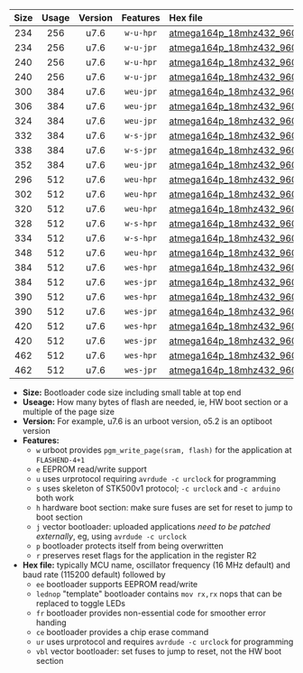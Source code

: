 |Size|Usage|Version|Features|Hex file|
|:-:|:-:|:-:|:-:|:--|
|234|256|u7.6|`w-u-hpr`|[atmega164p_18mhz432_9600bps_ur.hex](https://raw.githubusercontent.com/stefanrueger/urboot/main/atmega164p_18mhz432_9600bps_ur.hex)|
|234|256|u7.6|`w-u-jpr`|[atmega164p_18mhz432_9600bps_ur_vbl.hex](https://raw.githubusercontent.com/stefanrueger/urboot/main/atmega164p_18mhz432_9600bps_ur_vbl.hex)|
|240|256|u7.6|`w-u-hpr`|[atmega164p_18mhz432_9600bps_lednop_ur.hex](https://raw.githubusercontent.com/stefanrueger/urboot/main/atmega164p_18mhz432_9600bps_lednop_ur.hex)|
|240|256|u7.6|`w-u-jpr`|[atmega164p_18mhz432_9600bps_lednop_ur_vbl.hex](https://raw.githubusercontent.com/stefanrueger/urboot/main/atmega164p_18mhz432_9600bps_lednop_ur_vbl.hex)|
|300|384|u7.6|`weu-jpr`|[atmega164p_18mhz432_9600bps_ee_ur_vbl.hex](https://raw.githubusercontent.com/stefanrueger/urboot/main/atmega164p_18mhz432_9600bps_ee_ur_vbl.hex)|
|306|384|u7.6|`weu-jpr`|[atmega164p_18mhz432_9600bps_ee_lednop_ur_vbl.hex](https://raw.githubusercontent.com/stefanrueger/urboot/main/atmega164p_18mhz432_9600bps_ee_lednop_ur_vbl.hex)|
|324|384|u7.6|`weu-jpr`|[atmega164p_18mhz432_9600bps_ee_lednop_fr_ur_vbl.hex](https://raw.githubusercontent.com/stefanrueger/urboot/main/atmega164p_18mhz432_9600bps_ee_lednop_fr_ur_vbl.hex)|
|332|384|u7.6|`w-s-jpr`|[atmega164p_18mhz432_9600bps_vbl.hex](https://raw.githubusercontent.com/stefanrueger/urboot/main/atmega164p_18mhz432_9600bps_vbl.hex)|
|338|384|u7.6|`w-s-jpr`|[atmega164p_18mhz432_9600bps_lednop_vbl.hex](https://raw.githubusercontent.com/stefanrueger/urboot/main/atmega164p_18mhz432_9600bps_lednop_vbl.hex)|
|352|384|u7.6|`weu-jpr`|[atmega164p_18mhz432_9600bps_ee_lednop_fr_ce_ur_vbl.hex](https://raw.githubusercontent.com/stefanrueger/urboot/main/atmega164p_18mhz432_9600bps_ee_lednop_fr_ce_ur_vbl.hex)|
|296|512|u7.6|`weu-hpr`|[atmega164p_18mhz432_9600bps_ee_ur.hex](https://raw.githubusercontent.com/stefanrueger/urboot/main/atmega164p_18mhz432_9600bps_ee_ur.hex)|
|302|512|u7.6|`weu-hpr`|[atmega164p_18mhz432_9600bps_ee_lednop_ur.hex](https://raw.githubusercontent.com/stefanrueger/urboot/main/atmega164p_18mhz432_9600bps_ee_lednop_ur.hex)|
|320|512|u7.6|`weu-hpr`|[atmega164p_18mhz432_9600bps_ee_lednop_fr_ur.hex](https://raw.githubusercontent.com/stefanrueger/urboot/main/atmega164p_18mhz432_9600bps_ee_lednop_fr_ur.hex)|
|328|512|u7.6|`w-s-hpr`|[atmega164p_18mhz432_9600bps.hex](https://raw.githubusercontent.com/stefanrueger/urboot/main/atmega164p_18mhz432_9600bps.hex)|
|334|512|u7.6|`w-s-hpr`|[atmega164p_18mhz432_9600bps_lednop.hex](https://raw.githubusercontent.com/stefanrueger/urboot/main/atmega164p_18mhz432_9600bps_lednop.hex)|
|348|512|u7.6|`weu-hpr`|[atmega164p_18mhz432_9600bps_ee_lednop_fr_ce_ur.hex](https://raw.githubusercontent.com/stefanrueger/urboot/main/atmega164p_18mhz432_9600bps_ee_lednop_fr_ce_ur.hex)|
|384|512|u7.6|`wes-hpr`|[atmega164p_18mhz432_9600bps_ee.hex](https://raw.githubusercontent.com/stefanrueger/urboot/main/atmega164p_18mhz432_9600bps_ee.hex)|
|384|512|u7.6|`wes-jpr`|[atmega164p_18mhz432_9600bps_ee_vbl.hex](https://raw.githubusercontent.com/stefanrueger/urboot/main/atmega164p_18mhz432_9600bps_ee_vbl.hex)|
|390|512|u7.6|`wes-hpr`|[atmega164p_18mhz432_9600bps_ee_lednop.hex](https://raw.githubusercontent.com/stefanrueger/urboot/main/atmega164p_18mhz432_9600bps_ee_lednop.hex)|
|390|512|u7.6|`wes-jpr`|[atmega164p_18mhz432_9600bps_ee_lednop_vbl.hex](https://raw.githubusercontent.com/stefanrueger/urboot/main/atmega164p_18mhz432_9600bps_ee_lednop_vbl.hex)|
|420|512|u7.6|`wes-hpr`|[atmega164p_18mhz432_9600bps_ee_lednop_fr.hex](https://raw.githubusercontent.com/stefanrueger/urboot/main/atmega164p_18mhz432_9600bps_ee_lednop_fr.hex)|
|420|512|u7.6|`wes-jpr`|[atmega164p_18mhz432_9600bps_ee_lednop_fr_vbl.hex](https://raw.githubusercontent.com/stefanrueger/urboot/main/atmega164p_18mhz432_9600bps_ee_lednop_fr_vbl.hex)|
|462|512|u7.6|`wes-hpr`|[atmega164p_18mhz432_9600bps_ee_lednop_fr_ce.hex](https://raw.githubusercontent.com/stefanrueger/urboot/main/atmega164p_18mhz432_9600bps_ee_lednop_fr_ce.hex)|
|462|512|u7.6|`wes-jpr`|[atmega164p_18mhz432_9600bps_ee_lednop_fr_ce_vbl.hex](https://raw.githubusercontent.com/stefanrueger/urboot/main/atmega164p_18mhz432_9600bps_ee_lednop_fr_ce_vbl.hex)|

- **Size:** Bootloader code size including small table at top end
- **Useage:** How many bytes of flash are needed, ie, HW boot section or a multiple of the page size
- **Version:** For example, u7.6 is an urboot version, o5.2 is an optiboot version
- **Features:**
  + `w` urboot provides `pgm_write_page(sram, flash)` for the application at `FLASHEND-4+1`
  + `e` EEPROM read/write support
  + `u` uses urprotocol requiring `avrdude -c urclock` for programming
  + `s` uses skeleton of STK500v1 protocol; `-c urclock` and `-c arduino` both work
  + `h` hardware boot section: make sure fuses are set for reset to jump to boot section
  + `j` vector bootloader: uploaded applications *need to be patched externally*, eg, using `avrdude -c urclock`
  + `p` bootloader protects itself from being overwritten
  + `r` preserves reset flags for the application in the register R2
- **Hex file:** typically MCU name, oscillator frequency (16 MHz default) and baud rate (115200 default) followed by
  + `ee` bootloader supports EEPROM read/write
  + `lednop` "template" bootloader contains `mov rx,rx` nops that can be replaced to toggle LEDs
  + `fr` bootloader provides non-essential code for smoother error handing
  + `ce` bootloader provides a chip erase command
  + `ur` uses urprotocol and requires `avrdude -c urclock` for programming
  + `vbl` vector bootloader: set fuses to jump to reset, not the HW boot section
